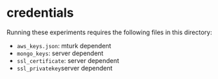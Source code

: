 # credentials

Running these experiments requires the following files in this directory: 
- `aws_keys.json`: mturk dependent
- `mongo_keys`: server dependent
- `ssl_certificate`: server dependent
- `ssl_privatekey`server dependent 

